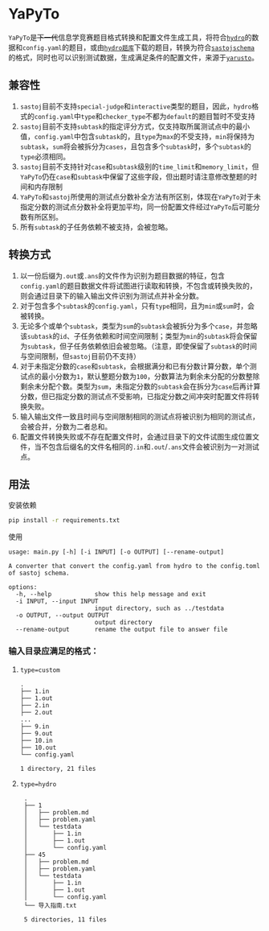 # YaPyTo

`YaPyTo`是<del>下一代</del>信息学竞赛题目格式转换和配置文件生成工具，将符合[`hydro`](https://github.com/hydro-dev/Hydro)的数据和`config.yaml`的题目，或由[`hydro题库`](https://hydro.ac/d/tk/p)下载的题目，转换为符合[`sastoj`](https://github.com/NJUPT-SAST/sastoj/)[`schema`](https://github.com/Jisu-Woniu/rsjudge-test-cases-schema)的格式，同时也可以识别测试数据，生成满足条件的配置文件，来源于[`yarusto`](https://github.com/NJUPT-SAST/yarusto)。

## 兼容性

1. `sastoj`目前不支持`special-judge`和`interactive`类型的题目，因此，`hydro`格式的`config.yaml`中`type`和`checker_type`不都为`default`的题目暂时不受支持
2. `sastoj`目前不支持`subtask`的指定评分方式，仅支持取所属测试点中的最小值，`config.yaml`中包含`subtask`的，且`type`为`max`的不受支持，`min`将保持为`subtask`，`sum`将会被拆分为`cases`，且包含多个`subtask`时，多个`subtask`的`type`必须相同。
3. `sastoj`目前不支持针对`case`和`subtask`级别的`time_limit`和`memory_limit`，但`YaPyTo`仍在`case`和`subtask`中保留了这些字段，但出题时请注意修改整题的时间和内存限制
4. `YaPyTo`和`sastoj`所使用的测试点分数补全方法有所区别，体现在`YaPyTo`对于未指定分数的测试点分数补全将更加平均，同一份配置文件经过`YaPyTo`后可能分数有所区别。
5. 所有`subtask`的子任务依赖不被支持，会被忽略。

## 转换方式
1. 以一份后缀为`.out`或`.ans`的文件作为识别为题目数据的特征，包含`config.yaml`的题目数据文件将试图进行读取和转换，不包含或转换失败的，则会通过目录下的输入输出文件识别为测试点并补全分数。
2. 对于包含多个`subtask`的`config.yaml`，只有`type`相同，且为`min`或`sum`时，会被转换。
3. 无论多个或单个`subtask`，类型为`sum`的`subtask`会被拆分为多个`case`，并忽略该`subtask`的`id`、子任务依赖和时间空间限制；类型为`min`的`subtask`将会保留为`subtask`，但子任务依赖依旧会被忽略。（注意，即使保留了`subtask`的时间与空间限制，但`sastoj`目前仍不支持）
4. 对于未指定分数的`case`和`subtask`，会根据满分和已有分数计算分数，单个测试点的最小分数为`1`，默认整题分数为`100`，分数算法为剩余未分配的分数整除剩余未分配个数。类型为`sum`，未指定分数的`subtask`会在拆分为`case`后再计算分数，但已指定分数的测试点不受影响，已指定分数之间冲突时配置文件将转换失败。
5. 输入输出文件一致且时间与空间限制相同的测试点将被识别为相同的测试点，会被合并，分数为二者总和。
6. 配置文件转换失败或不存在配置文件时，会通过目录下的文件试图生成位置文件，当不包含后缀名的文件名相同的`.in`和`.out`/`.ans`文件会被识别为一对测试点。

## 用法

安装依赖
```bash
pip install -r requirements.txt
```
使用
```text
usage: main.py [-h] [-i INPUT] [-o OUTPUT] [--rename-output]

A converter that convert the config.yaml from hydro to the config.toml of sastoj schema.

options:
  -h, --help            show this help message and exit
  -i INPUT, --input INPUT
                        input directory, such as ../testdata
  -o OUTPUT, --output OUTPUT
                        output directory
  --rename-output       rename the output file to answer file
```

### 输入目录应满足的格式：
1. `type=custom`
    ```text
    .
    ├── 1.in
    ├── 1.out
    ├── 2.in
    ├── 2.out
    ...
    ├── 9.in
    ├── 9.out
    ├── 10.in
    ├── 10.out
    └── config.yaml

    1 directory, 21 files
    ```
2. `type=hydro`
   ```text
    .
    ├── 1
    │   ├── problem.md
    │   ├── problem.yaml
    │   └── testdata
    │       ├── 1.in
    │       ├── 1.out
    │       └── config.yaml
    ├── 45
    │   ├── problem.md
    │   ├── problem.yaml
    │   └── testdata
    │       ├── 1.in
    │       ├── 1.out
    │       └── config.yaml
    └── 导入指南.txt

    5 directories, 11 files
   ```
